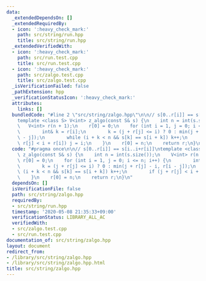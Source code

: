 ```yaml
---
data:
  _extendedDependsOn: []
  _extendedRequiredBy:
  - icon: ':heavy_check_mark:'
    path: src/string/run.hpp
    title: src/string/run.hpp
  _extendedVerifiedWith:
  - icon: ':heavy_check_mark:'
    path: src/run.test.cpp
    title: src/run.test.cpp
  - icon: ':heavy_check_mark:'
    path: src/zalgo.test.cpp
    title: src/zalgo.test.cpp
  _isVerificationFailed: false
  _pathExtension: hpp
  _verificationStatusIcon: ':heavy_check_mark:'
  attributes:
    links: []
  bundledCode: "#line 2 \"src/string/zalgo.hpp\"\n\n// s[0..r[i]] == s[i..i+r[i]]\n\
    template <class S> V<int> z_algo(const S& s) {\n    int n = int(s.size());\n \
    \   V<int> r(n + 1);\n    r[0] = 0;\n    for (int i = 1, j = 0; i <= n; i++) {\n\
    \        int& k = r[i];\n        k = (j + r[j] <= i) ? 0 : min(j + r[j] - i, r[i\
    \ - j]);\n        while (i + k < n && s[k] == s[i + k]) k++;\n        if (j +\
    \ r[j] < i + r[i]) j = i;\n    }\n    r[0] = n;\n    return r;\n}\n"
  code: "#pragma once\n\n// s[0..r[i]] == s[i..i+r[i]]\ntemplate <class S> V<int>\
    \ z_algo(const S& s) {\n    int n = int(s.size());\n    V<int> r(n + 1);\n   \
    \ r[0] = 0;\n    for (int i = 1, j = 0; i <= n; i++) {\n        int& k = r[i];\n\
    \        k = (j + r[j] <= i) ? 0 : min(j + r[j] - i, r[i - j]);\n        while\
    \ (i + k < n && s[k] == s[i + k]) k++;\n        if (j + r[j] < i + r[i]) j = i;\n\
    \    }\n    r[0] = n;\n    return r;\n}\n"
  dependsOn: []
  isVerificationFile: false
  path: src/string/zalgo.hpp
  requiredBy:
  - src/string/run.hpp
  timestamp: '2020-05-08 21:35:33+09:00'
  verificationStatus: LIBRARY_ALL_AC
  verifiedWith:
  - src/zalgo.test.cpp
  - src/run.test.cpp
documentation_of: src/string/zalgo.hpp
layout: document
redirect_from:
- /library/src/string/zalgo.hpp
- /library/src/string/zalgo.hpp.html
title: src/string/zalgo.hpp
---
```

